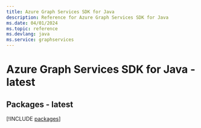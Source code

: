 ```yaml
---
title: Azure Graph Services SDK for Java
description: Reference for Azure Graph Services SDK for Java
ms.date: 04/01/2024
ms.topic: reference
ms.devlang: java
ms.service: graphservices
---
```

# Azure Graph Services SDK for Java - latest
## Packages - latest
[!INCLUDE [packages](graph-services-index.md)]